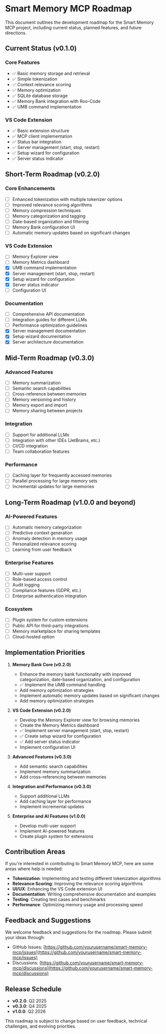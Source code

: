 # Smart Memory MCP Roadmap

This document outlines the development roadmap for the Smart Memory MCP project, including current status, planned features, and future directions.

## Current Status (v0.1.0)

### Core Features
- ✅ Basic memory storage and retrieval
- ✅ Simple tokenization
- ✅ Context relevance scoring
- ✅ Memory optimization
- ✅ SQLite database storage
- ✅ Memory Bank integration with Roo-Code
- ✅ UMB command implementation

### VS Code Extension
- ✅ Basic extension structure
- ✅ MCP client implementation
- ✅ Status bar integration
- ✅ Server management (start, stop, restart)
- ✅ Setup wizard for configuration
- ✅ Server status indicator

## Short-Term Roadmap (v0.2.0)

### Core Enhancements
- [ ] Enhanced tokenization with multiple tokenizer options
- [ ] Improved relevance scoring algorithms
- [ ] Memory compression techniques
- [ ] Memory categorization and tagging
- [ ] Date-based organization and filtering
- [ ] Memory Bank configuration UI
- [ ] Automatic memory updates based on significant changes

### VS Code Extension
- [ ] Memory Explorer view
- [ ] Memory Metrics dashboard
- [x] UMB command implementation
- [x] Server management (start, stop, restart)
- [x] Setup wizard for configuration
- [x] Server status indicator
- [ ] Configuration UI

### Documentation
- [ ] Comprehensive API documentation
- [ ] Integration guides for different LLMs
- [ ] Performance optimization guidelines
- [x] Server management documentation
- [x] Setup wizard documentation
- [x] Server architecture documentation

## Mid-Term Roadmap (v0.3.0)

### Advanced Features
- [ ] Memory summarization
- [ ] Semantic search capabilities
- [ ] Cross-reference between memories
- [ ] Memory versioning and history
- [ ] Memory export and import
- [ ] Memory sharing between projects

### Integration
- [ ] Support for additional LLMs
- [ ] Integration with other IDEs (JetBrains, etc.)
- [ ] CI/CD integration
- [ ] Team collaboration features

### Performance
- [ ] Caching layer for frequently accessed memories
- [ ] Parallel processing for large memory sets
- [ ] Incremental updates for large memories

## Long-Term Roadmap (v1.0.0 and beyond)

### AI-Powered Features
- [ ] Automatic memory categorization
- [ ] Predictive context generation
- [ ] Anomaly detection in memory usage
- [ ] Personalized relevance scoring
- [ ] Learning from user feedback

### Enterprise Features
- [ ] Multi-user support
- [ ] Role-based access control
- [ ] Audit logging
- [ ] Compliance features (GDPR, etc.)
- [ ] Enterprise authentication integration

### Ecosystem
- [ ] Plugin system for custom extensions
- [ ] Public API for third-party integrations
- [ ] Memory marketplace for sharing templates
- [ ] Cloud-hosted option

## Implementation Priorities
1. **Memory Bank Core (v0.2.0)**
   - Enhance the memory bank functionality with improved categorization, date-based organization, and configuration
   - ✅ Implement the UMB command handling
   - Add memory optimization strategies
   - Implement automatic memory updates based on significant changes
   - Add memory optimization strategies

2. **VS Code Extension (v0.2.0)**
   - Develop the Memory Explorer view for browsing memories
   - Create the Memory Metrics dashboard
   - ✅ Implement server management (start, stop, restart)
   - ✅ Create setup wizard for configuration
   - ✅ Add server status indicator
   - Implement configuration UI

3. **Advanced Features (v0.3.0)**
   - Add semantic search capabilities
   - Implement memory summarization
   - Add cross-referencing between memories

4. **Integration and Performance (v0.3.0)**
   - Support additional LLMs
   - Add caching layer for performance
   - Implement incremental updates

5. **Enterprise and AI Features (v1.0.0)**
   - Develop multi-user support
   - Implement AI-powered features
   - Create plugin system for extensions

## Contribution Areas

If you're interested in contributing to Smart Memory MCP, here are some areas where help is needed:

- **Tokenization**: Implementing and testing different tokenization algorithms
- **Relevance Scoring**: Improving the relevance scoring algorithms
- **UI/UX**: Enhancing the VS Code extension UI
- **Documentation**: Writing comprehensive documentation and examples
- **Testing**: Creating test cases and benchmarks
- **Performance**: Optimizing memory usage and processing speed

## Feedback and Suggestions

We welcome feedback and suggestions for the roadmap. Please submit your ideas through:

- GitHub Issues: [https://github.com/yourusername/smart-memory-mcp/issues](https://github.com/yourusername/smart-memory-mcp/issues)
- Discussions: [https://github.com/yourusername/smart-memory-mcp/discussions](https://github.com/yourusername/smart-memory-mcp/discussions)

## Release Schedule

- **v0.2.0**: Q2 2025
- **v0.3.0**: Q4 2025
- **v1.0.0**: Q2 2026

This roadmap is subject to change based on user feedback, technical challenges, and evolving priorities.
